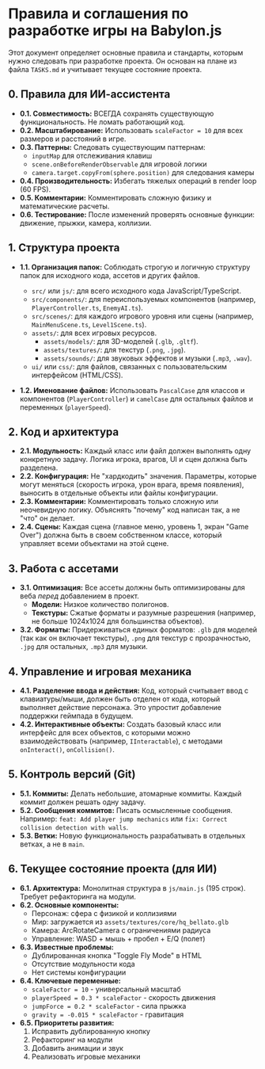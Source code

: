# Правила и соглашения по разработке игры на Babylon.js

Этот документ определяет основные правила и стандарты, которым нужно следовать при разработке проекта. Он основан на плане из файла `TASKS.md` и учитывает текущее состояние проекта.

## 0. Правила для ИИ-ассистента

*   **0.1. Совместимость:** ВСЕГДА сохранять существующую функциональность. Не ломать работающий код.
*   **0.2. Масштабирование:** Использовать `scaleFactor = 10` для всех размеров и расстояний в игре.
*   **0.3. Паттерны:** Следовать существующим паттернам:
    *   `inputMap` для отслеживания клавиш
    *   `scene.onBeforeRenderObservable` для игровой логики
    *   `camera.target.copyFrom(sphere.position)` для следования камеры
*   **0.4. Производительность:** Избегать тяжелых операций в render loop (60 FPS).
*   **0.5. Комментарии:** Комментировать сложную физику и математические расчеты.
*   **0.6. Тестирование:** После изменений проверять основные функции: движение, прыжки, камера, коллизии.

## 1. Структура проекта

*   **1.1. Организация папок:** Соблюдать строгую и логичную структуру папок для исходного кода, ассетов и других файлов.
    *   `src/` или `js/`: для всего исходного кода JavaScript/TypeScript.
    *   `src/components/`: для переиспользуемых компонентов (например, `PlayerController.ts`, `EnemyAI.ts`).
    *   `src/scenes/`: для каждого игрового уровня или сцены (например, `MainMenuScene.ts`, `Level1Scene.ts`).
    *   `assets/`: для всех игровых ресурсов.
        *   `assets/models/`: для 3D-моделей (`.glb`, `.gltf`).
        *   `assets/textures/`: для текстур (`.png`, `.jpg`).
        *   `assets/sounds/`: для звуковых эффектов и музыки (`.mp3`, `.wav`).
    *   `ui/` или `css/`: для файлов, связанных с пользовательским интерфейсом (HTML/CSS).

*   **1.2. Именование файлов:** Использовать `PascalCase` для классов и компонентов (`PlayerController`) и `camelCase` для остальных файлов и переменных (`playerSpeed`).

## 2. Код и архитектура

*   **2.1. Модульность:** Каждый класс или файл должен выполнять одну конкретную задачу. Логика игрока, врагов, UI и сцен должна быть разделена.
*   **2.2. Конфигурация:** Не "хардкодить" значения. Параметры, которые могут меняться (скорость игрока, урон врага, время появления), выносить в отдельные объекты или файлы конфигурации.
*   **2.3. Комментарии:** Комментировать только сложную или неочевидную логику. Объяснять "почему" код написан так, а не "что" он делает.
*   **2.4. Сцены:** Каждая сцена (главное меню, уровень 1, экран "Game Over") должна быть в своем собственном классе, который управляет всеми объектами на этой сцене.

## 3. Работа с ассетами

*   **3.1. Оптимизация:** Все ассеты должны быть оптимизированы для веба *перед* добавлением в проект.
    *   **Модели:** Низкое количество полигонов.
    *   **Текстуры:** Сжатые форматы и разумные разрешения (например, не больше 1024x1024 для большинства объектов).
*   **3.2. Форматы:** Придерживаться единых форматов: `.glb` для моделей (так как он включает текстуры), `.png` для текстур с прозрачностью, `.jpg` для остальных, `.mp3` для музыки.

## 4. Управление и игровая механика

*   **4.1. Разделение ввода и действия:** Код, который считывает ввод с клавиатуры/мыши, должен быть отделен от кода, который выполняет действие персонажа. Это упростит добавление поддержки геймпада в будущем.
*   **4.2. Интерактивные объекты:** Создать базовый класс или интерфейс для всех объектов, с которыми можно взаимодействовать (например, `IInteractable`), с методами `onInteract()`, `onCollision()`.

## 5. Контроль версий (Git)

*   **5.1. Коммиты:** Делать небольшие, атомарные коммиты. Каждый коммит должен решать одну задачу.
*   **5.2. Сообщения коммитов:** Писать осмысленные сообщения. Например: `feat: Add player jump mechanics` или `fix: Correct collision detection with walls`.
*   **5.3. Ветки:** Новую функциональность разрабатывать в отдельных ветках, а не в `main`.

## 6. Текущее состояние проекта (для ИИ)

*   **6.1. Архитектура:** Монолитная структура в `js/main.js` (195 строк). Требует рефакторинга на модули.
*   **6.2. Основные компоненты:**
    *   Персонаж: сфера с физикой и коллизиями
    *   Мир: загружается из `assets/textures/core/hq_bellato.glb`
    *   Камера: ArcRotateCamera с ограничениями радиуса
    *   Управление: WASD + мышь + пробел + E/Q (полет)
*   **6.3. Известные проблемы:**
    *   Дублированная кнопка "Toggle Fly Mode" в HTML
    *   Отсутствие модульности кода
    *   Нет системы конфигурации
*   **6.4. Ключевые переменные:**
    *   `scaleFactor = 10` - универсальный масштаб
    *   `playerSpeed = 0.3 * scaleFactor` - скорость движения
    *   `jumpForce = 0.2 * scaleFactor` - сила прыжка
    *   `gravity = -0.015 * scaleFactor` - гравитация
*   **6.5. Приоритеты развития:**
    1. Исправить дублированную кнопку
    2. Рефакторинг на модули
    3. Добавить анимации и звук
    4. Реализовать игровые механики
